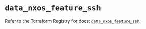 # `data_nxos_feature_ssh`

Refer to the Terraform Registry for docs: [`data_nxos_feature_ssh`](https://registry.terraform.io/providers/ciscodevnet/nxos/0.5.10/docs/data-sources/feature_ssh).
